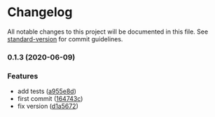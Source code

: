 # Changelog

All notable changes to this project will be documented in this file. See [standard-version](https://github.com/conventional-changelog/standard-version) for commit guidelines.

### 0.1.3 (2020-06-09)


### Features

* add tests ([a955e8d](https://github.com/avatarsolucoes/rollcolumn-react/commit/a955e8d3127109e3bb4c001d16303df8b24d6296))
* first commit ([164743c](https://github.com/avatarsolucoes/rollcolumn-react/commit/164743cc372f5912e826a7dec5a599a8f7c49735))
* fix version ([d1a5672](https://github.com/avatarsolucoes/rollcolumn-react/commit/d1a5672a930d3f2c9822767f53aef34246ab6962))
